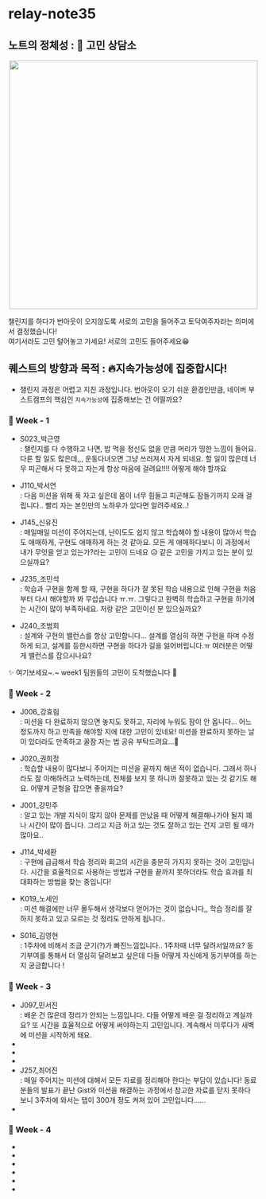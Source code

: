 # relay-note35

## 노트의 정체성 : 🧐 고민 상담소

<p align="center">
<img height ="500" src="https://postfiles.pstatic.net/MjAyMjA5MTdfMTg5/MDAxNjYzMzkwNDIzOTI0.ZI9rbThyNdMT5tkqkiXPMX1tORYQK8TaNIOMzaJNCB8g.7qudE2eX0EDwtRyRsWLNYQGescFHEqjR1tz1kocf_C8g.JPEG.eternity0304/output_603179795.jpg?type=w773"><br></p>
챌린지를 하다가 번아웃이 오지않도록 서로의 고민을 들어주고 토닥여주자라는 의미에서 결정했습니다!<br>여기서라도 고민 털어놓고 가세요! 서로의 고민도 들어주세요😁

## 퀘스트의 방향과 목적 : 🔥지속가능성에 집중합시다!

- 챌린지 과정은 어렵고 지친 과정입니다. 번아웃이 오기 쉬운 환경인만큼, 네이버 부스트캠프의 핵심인 `지속가능성`에 집중해보는 건 어떨까요?

### 📅 Week - 1

- S023\_박근영<br> : 챌린지를 다 수행하고 나면, 밥 먹을 정신도 없을 만큼 머리가 띵한 느낌이 들어요. 다른 할 일도 많은데,,, 운동다녀오면 그냥 쓰러져서 자게 되네요. 할 일이 많은데 너무 피곤해서 다 못하고 자는게 항상 마음에 걸려요!!!! 어떻게 해야 할까요

- J110\_박서연<br> : 다음 미션을 위해 푹 자고 싶은데 몸이 너무 힘들고 피곤해도 잠들기까지 오래 걸립니다.. 빨리 자는 본인만의 노하우가 있다면 알려주세요..!

- J145\_신유진<br> : 매일매일 미션이 주어지는데, 난이도도 쉽지 않고 학습해야 할 내용이 많아서 학습도 애매하게, 구현도 애매하게 하는 것 같아요. 모든 게 애매하다보니 이 과정에서 내가 무엇을 얻고 있는가?라는 고민이 드네요 😥 같은 고민을 가지고 있는 분이 있으실까요?

- J235\_조민석<br> : 학습과 구현을 함께 할 때, 구현을 하다가 잘 못된 학습 내용으로 인해 구현을 처음부터 다시 해야할까 봐 무섭습니다 ㅠ.ㅠ. 그렇다고 완벽히 학습하고 구현을 하기에는 시간이 많이 부족하네요. 저랑 같은 고민이신 분 있으실까요?

- J240\_조범희<br> : 설계와 구현의 밸런스를 항상 고민합니다... 설계를 열심히 하면 구현을 하며 수정하게 되고, 설계를 등한시하면 구현을 하다가 길을 잃어버립니다.ㅠ 여러분은 어떻게 밸런스를 잡으시나요?

✨ 여기보세요~.~ week1 팀원들의 고민이 도착했습니다 📮

### 📅 Week - 2

- J006_강효림<br> : 미션을 다 완료하지 않으면 놓지도 못하고, 자리에 누워도 잠이 안 옵니다… 어느 정도까지 하고 만족을 해야할 지에 대한 고민이 있네요! 미션을 완료하지 못하는 날이 있더라도 만족하고 꿀잠 자는 법 공유 부탁드려요…🥹

- J020_권희정<br> : 학습할 내용이 많다보니 주어지는 미션을 끝까지 해낸 적이 없습니다. 그래서 하나라도 잘 이해하려고 노력하는데, 전체를 보지 못 하니까 잘못하고 있는 것 같기도 해요. 어떻게 균형을 잡으면 좋을까요?

- J001_강민주<br> : 알고 있는 개발 지식이 많지 않아 문제를 만났을 때 어떻게 해결해나가야 될지 꽤나 시간이 많이 듭니다. 그리고 지금 하고 있는 것도 잘하고 있는 건지 고민 될 때가 많아요..

- J114_박세환<br> : 구현에 급급해서 학습 정리와 회고의 시간을 충분히 가지지 못하는 것이 고민입니다. 시간을 효율적으로 사용하는 방법과 구현을 끝까지 못하더라도 학습 효과를 최대화하는 방법을 찾는 중입니다!

- K019_노세인<br> : 미션 해결에만 너무 몰두해서 생각보다 얻어가는 것이 없습니다,, 학습 정리를 잘 하지 못하고 있고 모르는 것 정리도 안하게 됩니다..

- S016_김영현<br> : 1주차에 비해서 조금 군기(?)가 빠진느낌입니다.. 1주차때 너무 달려서일까요? 동기부여를 통해서 더 열심히 달려보고 싶은데 다들 어떻게 자신에게 동기부여를 하는지 궁금합니다 !

### 📅 Week - 3

- J097_민서진<br> : 배운 건 많은데 정리가 안되는 느낌입니다. 다들 어떻게 배운 걸 정리하고 계실까요? 또 시간을 효율적으로 어떻게 써야하는지 고민입니다. 계속해서 미루다가 새벽에 미션을 시작하게 돼요. 
-
-
-
- J257_최어진<br> : 매일 주어지는 미션에 대해서 모든 자료를 정리해야 한다는 부담이 있습니다! 동료분들의 발표가 끝난 Gist와 미션을 해결하는 과정에서 참고한 자료를 닫지 못하다 보니 3주차에 와서는 탭이 300개 정도 켜져 있어 고민입니다......
-

### 📅 Week - 4

-
-
-
-
-
-
